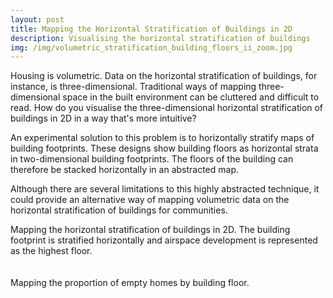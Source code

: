 ```yaml
---
layout: post
title: Mapping the Horizontal Stratification of Buildings in 2D
description: Visualising the horizontal stratification of buildings
img: /img/volumetric_stratification_building_floors_ii_zoom.jpg
---
```

  
Housing is volumetric. Data on the horizontal stratification of buildings, for instance, is three-dimensional. Traditional ways of mapping three-dimensional space in the built environment can be cluttered and difficult to read. How do you visualise the three-dimensional horizontal stratification of buildings in 2D in a way that's more intuitive?

An experimental solution to this problem is to horizontally stratify maps of building footprints. These designs show building floors as horizontal strata in two-dimensional building footprints. The floors of the building can therefore be stacked horizontally in an abstracted map.

Although there are several limitations to this highly abstracted technique, it could provide an alternative way of mapping volumetric data on the horizontal stratification of buildings for communities.

<div class="col">
	<img class="col" src="{{ site.baseurl }}/img/volumetric_stratification_building_floors.jpg" alt="" title=""/>
</div>

<div class="col three caption">
	Mapping the horizontal stratification of buildings in 2D. The building footprint is stratified horizontally and airspace development is represented as the highest floor.
</div>

<div class="col">
	<img class="col" src="{{ site.baseurl }}/img/volumetric_stratification_building_floors_ii.jpg" alt="" title=""/>
</div>

<br>
<br>

<div class="col">
	<img class="col" src="{{ site.baseurl }}/img/volumetric_empty_floors.jpg" alt="" title=""/>
</div>

<div class="col three caption">
	Mapping the proportion of empty homes by building floor.
</div>
